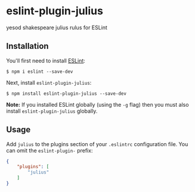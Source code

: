 # eslint-plugin-julius

yesod shakespeare julius rulus for ESLint

## Installation

You'll first need to install [ESLint](http://eslint.org):

```
$ npm i eslint --save-dev
```

Next, install `eslint-plugin-julius`:

```
$ npm install eslint-plugin-julius --save-dev
```

**Note:** If you installed ESLint globally (using the `-g` flag) then you must also install `eslint-plugin-julius` globally.

## Usage

Add `julius` to the plugins section of your `.eslintrc` configuration file. You can omit the `eslint-plugin-` prefix:

```json
{
    "plugins": [
        "julius"
    ]
}
```





